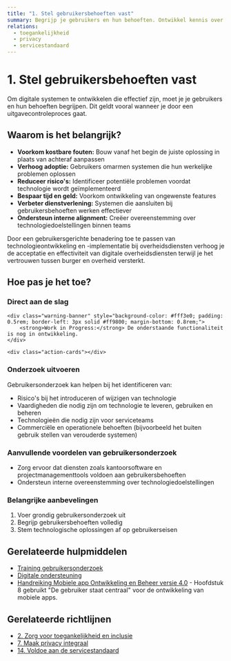 ```yaml
---
title: "1. Stel gebruikersbehoeften vast"
summary: Begrijp je gebruikers en hun behoeften. Ontwikkel kennis over je gebruikers en wat dat betekent voor je technologieproject.
relations:
  - toegankelijkheid
  - privacy
  - servicestandaard
---
```


# 1. Stel gebruikersbehoeften vast

Om digitale systemen te ontwikkelen die effectief zijn, moet je je gebruikers en hun behoeften begrijpen. Dit geldt vooral wanneer je door een uitgavecontroleproces gaat.

## Waarom is het belangrijk?

- **Voorkom kostbare fouten:** Bouw vanaf het begin de juiste oplossing in plaats van achteraf aanpassen
- **Verhoog adoptie:** Gebruikers omarmen systemen die hun werkelijke problemen oplossen
- **Reduceer risico's:** Identificeer potentiële problemen voordat technologie wordt geïmplementeerd
- **Bespaar tijd en geld:** Voorkom ontwikkeling van ongewenste features
- **Verbeter dienstverlening:** Systemen die aansluiten bij gebruikersbehoeften werken effectiever
- **Ondersteun interne alignment:** Creëer overeenstemming over technologiedoelstellingen binnen teams

Door een gebruikersgerichte benadering toe te passen van technologieontwikkeling en -implementatie bij overheidsdiensten verhoog je de acceptatie en effectiviteit van digitale overheidsdiensten terwijl je het vertrouwen tussen burger en overheid versterkt.

## Hoe pas je het toe?

<div class="direct-aan-de-slag">
    <h3>Direct aan de slag</h3>

    <div class="warning-banner" style="background-color: #fff3e0; padding: 0.5rem; border-left: 3px solid #ff9800; margin-bottom: 0.8rem;">
        <strong>Work in Progress:</strong> De onderstaande functionaliteit is nog in ontwikkeling.
    </div>

    <div class="action-cards"></div>
</div>

### Onderzoek uitvoeren

 Gebruikersonderzoek kan helpen bij het identificeren van:

- Risico's bij het introduceren of wijzigen van technologie
- Vaardigheden die nodig zijn om technologie te leveren, gebruiken en beheren
- Technologieën die nodig zijn voor serviceteams
- Commerciële en operationele behoeften (bijvoorbeeld het buiten gebruik stellen van verouderde systemen)

### Aanvullende voordelen van gebruikersonderzoek

- Zorg ervoor dat diensten zoals kantoorsoftware en projectmanagementtools voldoen aan gebruikersbehoeften
- Ondersteun interne overeenstemming over technologiedoelstellingen

### Belangrijke aanbevelingen

1. Voer grondig gebruikersonderzoek uit
2. Begrijp gebruikersbehoeften volledig
3. Stem technologische oplossingen af op gebruikerseisen

## Gerelateerde hulpmiddelen

- [Training gebruikersonderzoek](https://www.gebruikercentraal.nl/evenementen/)
- [Digitale ondersteuning](https://www.digitaleoverheid.nl/overzicht-van-alle-onderwerpen/digitale-inclusie/)
- [Handreiking Mobiele app Ontwikkeling en Beheer versie 4.0](https://www.noraonline.nl/images/noraonline/2/26/Handreiking_Mobiele_App_4.0.pdf) - Hoofdstuk 8 gebruikt "De gebruiker staat centraal" voor de ontwikkeling van mobiele apps.

## Gerelateerde richtlijnen

- [2. Zorg voor toegankelijkheid en inclusie](../toegankelijkheid/index.md)
- [7. Maak privacy integraal](../privacy/index.md)
- [14. Voldoe aan de servicestandaard](../servicestandaard/index.md)
